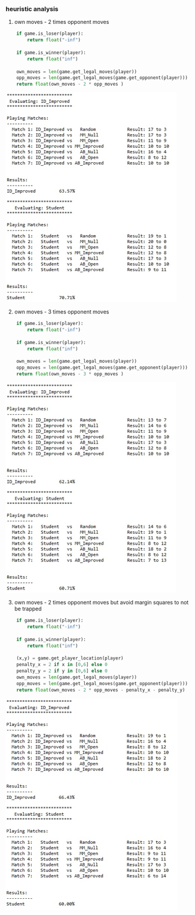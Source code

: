 ### heuristic analysis

1. own moves - 2 times opponent moves 
```python
    if game.is_loser(player):
        return float("-inf")

    if game.is_winner(player):
        return float("inf")
       
    own_moves = len(game.get_legal_moves(player))
    opp_moves = len(game.get_legal_moves(game.get_opponent(player)))
    return float(own_moves - 2 * opp_moves )
``` 
![first heuristic](/img/score.jpg#right)

2. own moves - 3 times opponent moves
```python
    if game.is_loser(player):
        return float("-inf")

    if game.is_winner(player):
        return float("inf")
       
    own_moves = len(game.get_legal_moves(player))
    opp_moves = len(game.get_legal_moves(game.get_opponent(player)))
    return float(own_moves - 3 * opp_moves )
``` 
![first heuristic](/img/3times.jpg#right)

3. own moves - 2 times opponent moves but avoid margin squares to not be trapped
```python
    if game.is_loser(player):
        return float("-inf")

    if game.is_winner(player):
        return float("inf")
       
    (x,y) = game.get_player_location(player)
    penalty_x = 2 if x in [0,6] else 0
    penalty_y = 2 if y in [0,6] else 0
    own_moves = len(game.get_legal_moves(player))
    opp_moves = len(game.get_legal_moves(game.get_opponent(player)))
    return float(own_moves - 2 * opp_moves - penalty_x - penalty_y)
``` 
![first heuristic](/img/avoid.jpg#right)


